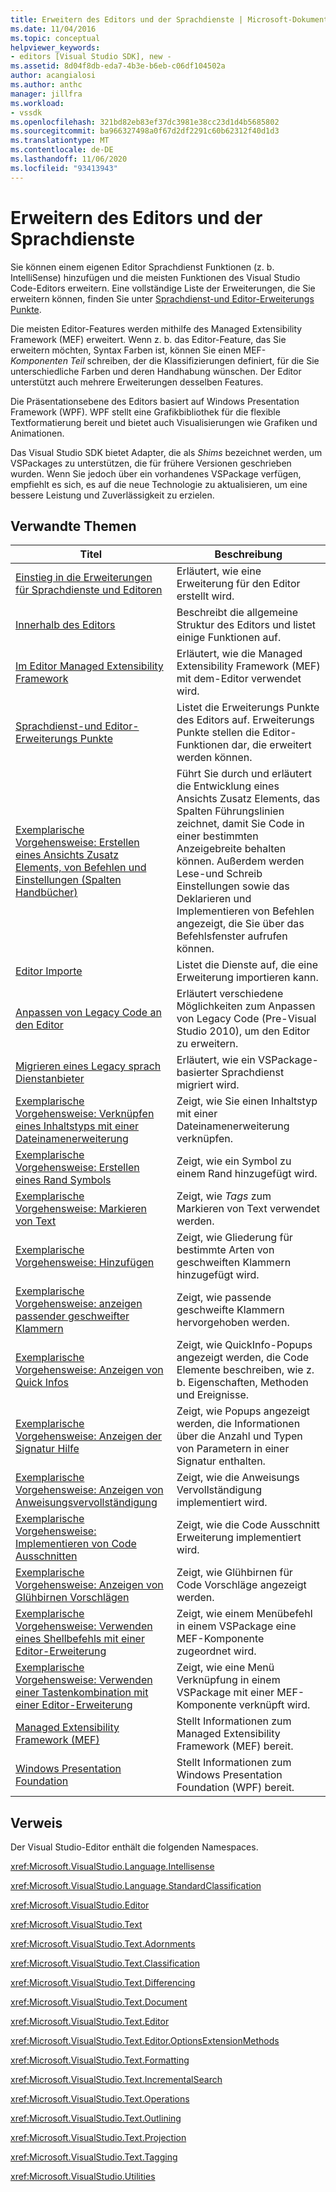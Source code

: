 ```yaml
---
title: Erweitern des Editors und der Sprachdienste | Microsoft-Dokumentation
ms.date: 11/04/2016
ms.topic: conceptual
helpviewer_keywords:
- editors [Visual Studio SDK], new -
ms.assetid: 8d04f8db-eda7-4b3e-b6eb-c06df104502a
author: acangialosi
ms.author: anthc
manager: jillfra
ms.workload:
- vssdk
ms.openlocfilehash: 321bd82eb83ef37dc3981e38cc23d1d4b5685802
ms.sourcegitcommit: ba966327498a0f67d2df2291c60b62312f40d1d3
ms.translationtype: MT
ms.contentlocale: de-DE
ms.lasthandoff: 11/06/2020
ms.locfileid: "93413943"
---
```

# <a name="extend-the-editor-and-language-services"></a>Erweitern des Editors und der Sprachdienste
Sie können einem eigenen Editor Sprachdienst Funktionen (z. b. IntelliSense) hinzufügen und die meisten Funktionen des Visual Studio Code-Editors erweitern.  Eine vollständige Liste der Erweiterungen, die Sie erweitern können, finden Sie unter [Sprachdienst-und Editor-Erweiterungs Punkte](../extensibility/language-service-and-editor-extension-points.md).

 Die meisten Editor-Features werden mithilfe des Managed Extensibility Framework (MEF) erweitert. Wenn z. b. das Editor-Feature, das Sie erweitern möchten, Syntax Farben ist, können Sie einen MEF- *Komponenten Teil* schreiben, der die Klassifizierungen definiert, für die Sie unterschiedliche Farben und deren Handhabung wünschen. Der Editor unterstützt auch mehrere Erweiterungen desselben Features.

 Die Präsentationsebene des Editors basiert auf Windows Presentation Framework (WPF). WPF stellt eine Grafikbibliothek für die flexible Textformatierung bereit und bietet auch Visualisierungen wie Grafiken und Animationen.

 Das Visual Studio SDK bietet Adapter, die als *Shims* bezeichnet werden, um VSPackages zu unterstützen, die für frühere Versionen geschrieben wurden. Wenn Sie jedoch über ein vorhandenes VSPackage verfügen, empfiehlt es sich, es auf die neue Technologie zu aktualisieren, um eine bessere Leistung und Zuverlässigkeit zu erzielen.

## <a name="related-topics"></a>Verwandte Themen

|Titel|Beschreibung|
|-----------|-----------------|
|[Einstieg in die Erweiterungen für Sprachdienste und Editoren](../extensibility/getting-started-with-language-service-and-editor-extensions.md)|Erläutert, wie eine Erweiterung für den Editor erstellt wird.|
|[Innerhalb des Editors](../extensibility/inside-the-editor.md)|Beschreibt die allgemeine Struktur des Editors und listet einige Funktionen auf.|
|[Im Editor Managed Extensibility Framework](../extensibility/managed-extensibility-framework-in-the-editor.md)|Erläutert, wie die Managed Extensibility Framework (MEF) mit dem-Editor verwendet wird.|
|[Sprachdienst-und Editor-Erweiterungs Punkte](../extensibility/language-service-and-editor-extension-points.md)|Listet die Erweiterungs Punkte des Editors auf. Erweiterungs Punkte stellen die Editor-Funktionen dar, die erweitert werden können.|
|[Exemplarische Vorgehensweise: Erstellen eines Ansichts Zusatz Elements, von Befehlen und Einstellungen (Spalten Handbücher)](../extensibility/walkthrough-creating-a-view-adornment-commands-and-settings-column-guides.md)|Führt Sie durch und erläutert die Entwicklung eines Ansichts Zusatz Elements, das Spalten Führungslinien zeichnet, damit Sie Code in einer bestimmten Anzeigebreite behalten können.  Außerdem werden Lese-und Schreib Einstellungen sowie das Deklarieren und Implementieren von Befehlen angezeigt, die Sie über das Befehlsfenster aufrufen können.|
|[Editor Importe](../extensibility/editor-imports.md)|Listet die Dienste auf, die eine Erweiterung importieren kann.|
|[Anpassen von Legacy Code an den Editor](/previous-versions/visualstudio/visual-studio-2015/extensibility/adapting-legacy-code-to-the-editor?preserve-view=true&view=vs-2015)|Erläutert verschiedene Möglichkeiten zum Anpassen von Legacy Code (Pre-Visual Studio 2010), um den Editor zu erweitern.|
|[Migrieren eines Legacy sprach Dienstanbieter](../extensibility/internals/migrating-a-legacy-language-service.md)|Erläutert, wie ein VSPackage-basierter Sprachdienst migriert wird.|
|[Exemplarische Vorgehensweise: Verknüpfen eines Inhaltstyps mit einer Dateinamenerweiterung](../extensibility/walkthrough-linking-a-content-type-to-a-file-name-extension.md)|Zeigt, wie Sie einen Inhaltstyp mit einer Dateinamenerweiterung verknüpfen.|
|[Exemplarische Vorgehensweise: Erstellen eines Rand Symbols](../extensibility/walkthrough-creating-a-margin-glyph.md)|Zeigt, wie ein Symbol zu einem Rand hinzugefügt wird.|
|[Exemplarische Vorgehensweise: Markieren von Text](../extensibility/walkthrough-highlighting-text.md)|Zeigt, wie *Tags* zum Markieren von Text verwendet werden.|
|[Exemplarische Vorgehensweise: Hinzufügen](../extensibility/walkthrough-outlining.md)|Zeigt, wie Gliederung für bestimmte Arten von geschweiften Klammern hinzugefügt wird.|
|[Exemplarische Vorgehensweise: anzeigen passender geschweifter Klammern](../extensibility/walkthrough-displaying-matching-braces.md)|Zeigt, wie passende geschweifte Klammern hervorgehoben werden.|
|[Exemplarische Vorgehensweise: Anzeigen von Quick Infos](../extensibility/walkthrough-displaying-quickinfo-tooltips.md)|Zeigt, wie QuickInfo-Popups angezeigt werden, die Code Elemente beschreiben, wie z. b. Eigenschaften, Methoden und Ereignisse.|
|[Exemplarische Vorgehensweise: Anzeigen der Signatur Hilfe](../extensibility/walkthrough-displaying-signature-help.md)|Zeigt, wie Popups angezeigt werden, die Informationen über die Anzahl und Typen von Parametern in einer Signatur enthalten.|
|[Exemplarische Vorgehensweise: Anzeigen von Anweisungsvervollständigung](../extensibility/walkthrough-displaying-statement-completion.md)|Zeigt, wie die Anweisungs Vervollständigung implementiert wird.|
|[Exemplarische Vorgehensweise: Implementieren von Code Ausschnitten](../extensibility/walkthrough-implementing-code-snippets.md)|Zeigt, wie die Code Ausschnitt Erweiterung implementiert wird.|
|[Exemplarische Vorgehensweise: Anzeigen von Glühbirnen Vorschlägen](../extensibility/walkthrough-displaying-light-bulb-suggestions.md)|Zeigt, wie Glühbirnen für Code Vorschläge angezeigt werden.|
|[Exemplarische Vorgehensweise: Verwenden eines Shellbefehls mit einer Editor-Erweiterung](../extensibility/walkthrough-using-a-shell-command-with-an-editor-extension.md)|Zeigt, wie einem Menübefehl in einem VSPackage eine MEF-Komponente zugeordnet wird.|
|[Exemplarische Vorgehensweise: Verwenden einer Tastenkombination mit einer Editor-Erweiterung](../extensibility/walkthrough-using-a-shortcut-key-with-an-editor-extension.md)|Zeigt, wie eine Menü Verknüpfung in einem VSPackage mit einer MEF-Komponente verknüpft wird.|
|[Managed Extensibility Framework (MEF)](/dotnet/framework/mef/index)|Stellt Informationen zum Managed Extensibility Framework (MEF) bereit.|
|[Windows Presentation Foundation](/dotnet/framework/wpf/index)|Stellt Informationen zum Windows Presentation Foundation (WPF) bereit.|

## <a name="reference"></a>Verweis
 Der Visual Studio-Editor enthält die folgenden Namespaces.

 <xref:Microsoft.VisualStudio.Language.Intellisense>

 <xref:Microsoft.VisualStudio.Language.StandardClassification>

 <xref:Microsoft.VisualStudio.Editor>

 <xref:Microsoft.VisualStudio.Text>

 <xref:Microsoft.VisualStudio.Text.Adornments>

 <xref:Microsoft.VisualStudio.Text.Classification>

 <xref:Microsoft.VisualStudio.Text.Differencing>

 <xref:Microsoft.VisualStudio.Text.Document>

 <xref:Microsoft.VisualStudio.Text.Editor>

 <xref:Microsoft.VisualStudio.Text.Editor.OptionsExtensionMethods>

 <xref:Microsoft.VisualStudio.Text.Formatting>

 <xref:Microsoft.VisualStudio.Text.IncrementalSearch>

 <xref:Microsoft.VisualStudio.Text.Operations>

 <xref:Microsoft.VisualStudio.Text.Outlining>

 <xref:Microsoft.VisualStudio.Text.Projection>

 <xref:Microsoft.VisualStudio.Text.Tagging>

 <xref:Microsoft.VisualStudio.Utilities>
